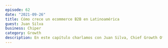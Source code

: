 ```yaml
---
episode: 62
date: "2021-09-26"
title: Cómo crece un ecommerce B2B en Latinoamérica
guest: Juan Silva
business: Chiper
category: Growth
description: En este capítulo charlamos con Juan Silva, Chief Growth Officer de Chiper, una de las plataformas ecommerce B2B más grandes de Latinoamérica. Platicamos sobre lo que se busca en un equipo de Growth, nuevas tendencias y la importancia de siempre seguir aprendiendo.
---
```

